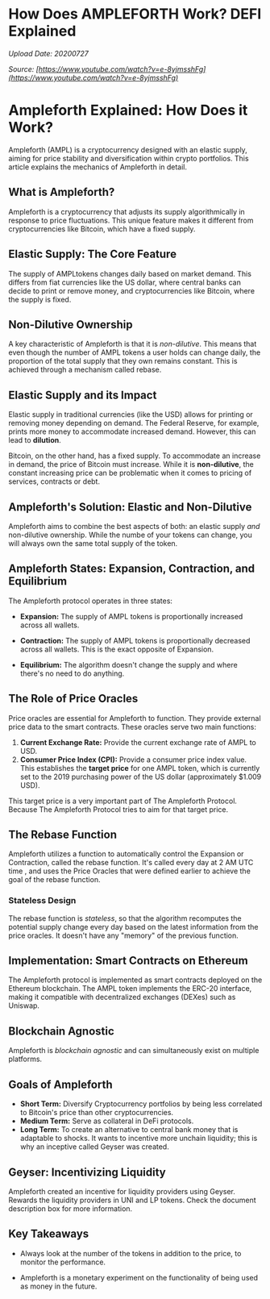 # How Does AMPLEFORTH Work? DEFI Explained

*Upload Date: 20200727*

*Source: [https://www.youtube.com/watch?v=e-8yjmsshFg](https://www.youtube.com/watch?v=e-8yjmsshFg)*


# Ampleforth Explained: How Does it Work?

Ampleforth (AMPL) is a cryptocurrency designed with an elastic supply, aiming for price stability and diversification within crypto portfolios. This article explains the mechanics of Ampleforth in detail.

## What is Ampleforth?

Ampleforth is a cryptocurrency that adjusts its supply algorithmically in response to price fluctuations. This unique feature makes it different from cryptocurrencies like Bitcoin, which have a fixed supply.

## Elastic Supply: The Core Feature
The supply of AMPLtokens changes daily based on market demand. This differs from fiat currencies like the US dollar, where central banks can decide to print or remove money, and cryptocurrencies like Bitcoin, where the supply is fixed.

## Non-Dilutive Ownership

A key characteristic of Ampleforth is that it is *non-dilutive*. This means that even though the number of AMPL tokens a user holds can change daily, the proportion of the total supply that they own remains constant.  This is achieved through a mechanism called rebase.

## Elastic Supply and its Impact
Elastic supply in traditional currencies (like the USD) allows for printing or removing money depending on demand. The Federal Reserve, for example, prints more money to accommodate increased demand. However, this can lead to **dilution**.

Bitcoin, on the other hand, has a fixed supply. To accommodate an increase in demand, the price of Bitcoin must increase. While it is **non-dilutive**, the constant increasing price can be problematic when it comes to pricing of services, contracts or debt.

## Ampleforth's Solution: Elastic and Non-Dilutive
Ampleforth aims to combine the best aspects of both: an elastic supply *and* non-dilutive ownership.  While the numbe of your tokens can change, you will always own the same total supply of the token.

## Ampleforth States: Expansion, Contraction, and Equilibrium

The Ampleforth protocol operates in three states:

*   **Expansion:** The supply of AMPL tokens is proportionally increased across all wallets.

*   **Contraction:** The supply of AMPL tokens is proportionally decreased across all wallets. This is the exact opposite of Expansion.

*   **Equilibrium:** The algorithm doesn't change the supply and where there's no need to do anything.

## The Role of Price Oracles

Price oracles are essential for Ampleforth to function. They provide external price data to the smart contracts. These oracles serve two main functions:

1.  **Current Exchange Rate:** Provide the current exchange rate of AMPL to USD.
2.  **Consumer Price Index (CPI):** Provide a consumer price index value. This establishes the **target price** for one AMPL token, which is currently set to the 2019 purchasing power of the US dollar (approximately $1.009 USD).

This target price is a very important part of The Ampleforth Protocol. Because The Ampleforth Protocol tries to aim for that target price.

## The Rebase Function

Ampleforth utilizes a function to automatically control the Expansion or Contraction, called the rebase function. It's called every day at 2 AM UTC time , and uses the Price Oracles that were defined earlier to achieve the goal of the rebase function.

### Stateless Design

The rebase function is *stateless*, so that the algorithm recomputes the potential supply change every day based on the latest information from the price oracles. It doesn't have any "memory" of the previous function.

## Implementation: Smart Contracts on Ethereum

The Ampleforth protocol is implemented as smart contracts deployed on the Ethereum blockchain. The AMPL token implements the ERC-20 interface, making it compatible with decentralized exchanges (DEXes) such as Uniswap.

## Blockchain Agnostic
Ampleforth is *blockchain agnostic* and can simultaneously exist on multiple platforms.

## Goals of Ampleforth

*   **Short Term:** Diversify Cryptocurrency portfolios by being less correlated to Bitcoin's price than other cryptocurrencies.
*   **Medium Term:** Serve as collateral in DeFi protocols.
*   **Long Term:** To create an alternative to central bank money that is adaptable to shocks. It wants to incentive more unchain liquidity; this is why an inceptive called Geyser was created.

## Geyser: Incentivizing Liquidity
Ampleforth created an incentive for liquidity providers using Geyser. Rewards the liquidity providers in UNI and LP tokens. Check the document description box for more information.

## Key Takeaways

*   Always look at the number of the tokens in addition to the price, to monitor the performance.

*   Ampleforth is a monetary experiment on the functionality of being used as money in the future.
